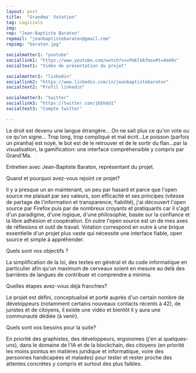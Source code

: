 ```yaml
---
layout: post
title:  "Grandma' Votation"
tag: Logiciels
img:
rep: "Jean-Baptiste Baraton"
repmail: "jeanbaptistebaraton@gmail.com"
repimg: "baraton.jpg"

socialmatter1: "youtube"
sociallink1: "https://www.youtube.com/watch?v=vPmklkAfmas#t=4m49s"
socialtext1: "Vidéo de présentation du projet"

socialmatter2: "linkedin"
sociallink2: "https://www.linkedin.com/in/jeanbaptistebaraton"
socialtext2: "Profil linkedin"

socialmatter3: "twitter"
sociallink3: "https://twitter.com/jbbhdd1"
socialtext3: "Compte twitter"

---
```

Le droit est devenu une langue étrangère... On ne sait plus ce qu'on vote ou ce qu'on signe... Trop long, trop compliqué et mal écrit...Le poisson (parfois un piranha) est noyé, le but est de le retrouver et de le sortir du flan...par la visualisation, la gamification: une interface compréhensible y compris par Grand'Ma.


Entretien avec Jean-Baptiste Baraton, représentant du projet.

Quand et pourquoi avez-vous rejoint ce projet?

Il y a presque un an maintenant, un peu par hasard et parce que l'open source me plaisait par ses valeurs, son efficacité et ses principes (vitesse de partage de l'information et transparence; fiabilité), j'ai découvert l'open source par Firefox puis par de nombreux croyants et pratiquants car il s'agit d'un paradigme, d'une logique, d'une philosophie, basée sur la confiance et la libre adhésion et coopération. En outre l'open source est un de mes axes de réflexions et outil de travail. Votation correspond en outre à une brique essentielle d'un projet plus vaste qui nécessite une interface fiable, open source et simple à appréhender.

Quels sont vos objectifs ?

La simplification de la loi, des textes en général et du code informatique en particulier afin qu'un maximum de cerveaux soient en mesure au delà des barrières de langues de contribuer et comprendre a minima.

Quelles étapes avez-vous déjà franchies?

Le projet est défini, conceptualisé et porté auprès d'un certain nombre de développeurs (notamment certains nouveaux contacts récents à 42), de juristes et de citoyens, il existe une vidéo et bientôt il y aura une communauté dédiée (à venir).

Quels sont vos besoins pour la suite?

En priorité des graphistes, des développeurs, ergonomes (j'en ai quelques-uns), dans le domaine de l'IA et de la blockchain, des citoyens (en priorité les moins pointus en matières juridique et informatique, voire des personnes handicapées et malades) pour tester et rester proche des attentes concrètes y compris et surtout des plus faibles.
